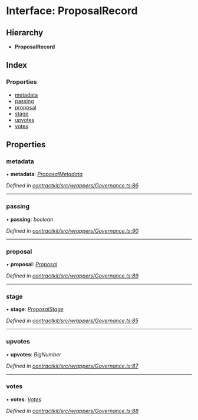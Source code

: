 # Interface: ProposalRecord

## Hierarchy

* **ProposalRecord**

## Index

### Properties

* [metadata](_wrappers_governance_.proposalrecord.md#metadata)
* [passing](_wrappers_governance_.proposalrecord.md#passing)
* [proposal](_wrappers_governance_.proposalrecord.md#proposal)
* [stage](_wrappers_governance_.proposalrecord.md#stage)
* [upvotes](_wrappers_governance_.proposalrecord.md#upvotes)
* [votes](_wrappers_governance_.proposalrecord.md#votes)

## Properties

###  metadata

• **metadata**: *[ProposalMetadata](_wrappers_governance_.proposalmetadata.md)*

*Defined in [contractkit/src/wrappers/Governance.ts:86](https://github.com/medhak1/celo-monorepo/blob/master/packages/sdk/contractkit/src/wrappers/Governance.ts#L86)*

___

###  passing

• **passing**: *boolean*

*Defined in [contractkit/src/wrappers/Governance.ts:90](https://github.com/medhak1/celo-monorepo/blob/master/packages/sdk/contractkit/src/wrappers/Governance.ts#L90)*

___

###  proposal

• **proposal**: *[Proposal](../modules/_wrappers_governance_.md#proposal)*

*Defined in [contractkit/src/wrappers/Governance.ts:89](https://github.com/medhak1/celo-monorepo/blob/master/packages/sdk/contractkit/src/wrappers/Governance.ts#L89)*

___

###  stage

• **stage**: *[ProposalStage](../enums/_wrappers_governance_.proposalstage.md)*

*Defined in [contractkit/src/wrappers/Governance.ts:85](https://github.com/medhak1/celo-monorepo/blob/master/packages/sdk/contractkit/src/wrappers/Governance.ts#L85)*

___

###  upvotes

• **upvotes**: *BigNumber*

*Defined in [contractkit/src/wrappers/Governance.ts:87](https://github.com/medhak1/celo-monorepo/blob/master/packages/sdk/contractkit/src/wrappers/Governance.ts#L87)*

___

###  votes

• **votes**: *[Votes](_wrappers_governance_.votes.md)*

*Defined in [contractkit/src/wrappers/Governance.ts:88](https://github.com/medhak1/celo-monorepo/blob/master/packages/sdk/contractkit/src/wrappers/Governance.ts#L88)*
